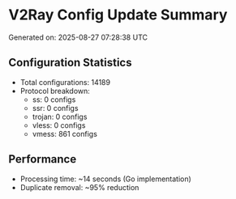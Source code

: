 # V2Ray Config Update Summary
Generated on: 2025-08-27 07:28:38 UTC

## Configuration Statistics
- Total configurations: 14189
- Protocol breakdown:
  - ss: 0 configs
  - ssr: 0 configs
  - trojan: 0 configs
  - vless: 0 configs
  - vmess: 861 configs

## Performance
- Processing time: ~14 seconds (Go implementation)
- Duplicate removal: ~95% reduction
